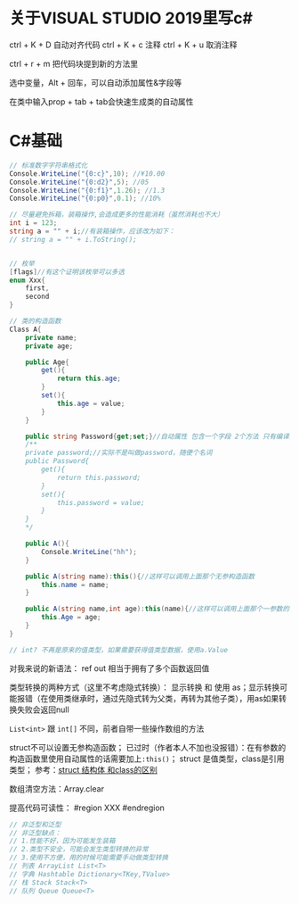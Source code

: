 # 关于VISUAL STUDIO 2019里写c#
ctrl + K + D 自动对齐代码
ctrl + K + c 注释
ctrl + K + u 取消注释

ctrl + r + m 把代码块提到新的方法里

选中变量，Alt + 回车，可以自动添加属性&字段等

在类中输入prop + tab + tab会快速生成类的自动属性
# C#基础
```c#
// 标准数字字符串格式化
Console.WriteLine("{0:c}",10); //¥10.00
Console.WriteLine("{0:d2}",5); //05
Console.WriteLine("{0:f1}",1.26); //1.3
Console.WriteLine("{0:p0}",0.1); //10%

// 尽量避免拆箱，装箱操作,会造成更多的性能消耗（虽然消耗也不大）
int i = 123;
string a = "" + i;//有装箱操作，应该改为如下：
// string a = "" + i.ToString();


// 枚举
[flags]//有这个证明该枚举可以多选
enum Xxx{
    first,
    second
}

// 类的构造函数
Class A{
    private name;
    private age;

    public Age{
        get(){
            return this.age;
        }
        set(){
            this.age = value;
        }
    }

    public string Password{get;set;}//自动属性 包含一个字段 2个方法 只有编译成中间语言时才存在，相当于
    /**
    private password;//实际不是叫做password，随便个名词  
    public Password{
        get(){
            return this.password;
        }
        set(){
            this.password = value;
        }
    }
    */

    public A(){
        Console.WriteLine("hh");
    }

    public A(string name):this(){//这样可以调用上面那个无参构造函数
        this.name = name;
    }

    public A(string name,int age):this(name){//这样可以调用上面那个一参数的构造函数
        this.Age = age;
    }
}

// int? 不再是原来的值类型，如果需要获得值类型数据，使用a.Value
```

对我来说的新语法：
ref
out 相当于拥有了多个函数返回值

类型转换的两种方式（这里不考虑隐式转换）：
显示转换 和 使用 as；显示转换可能报错（在使用类继承时，通过先隐式转为父类，再转为其他子类），用as如果转换失败会返回null

```List<int>``` 跟 ```int[]``` 不同，前者自带一些操作数组的方法

struct不可以设置无参构造函数；
已过时（作者本人不加也没报错）：在有参数的构造函数里使用自动属性的话需要加上```:this()```；
struct 是值类型，class是引用类型；
参考：[struct 结构体 和class的区别](https://www.bilibili.com/video/BV12s411g7gU?p=108)

数组清空方法：Array.clear

提高代码可读性：
#region XXX
#endregion

```c#
// 非泛型和泛型
// 非泛型缺点：
// 1.性能不好，因为可能发生装箱
// 2.类型不安全，可能会发生类型转换的异常
// 3.使用不方便，用的时候可能需要手动做类型转换 
// 列表 ArrayList List<T>
// 字典 Hashtable Dictionary<TKey,TValue>
// 栈 Stack Stack<T>
// 队列 Queue Queue<T>
```